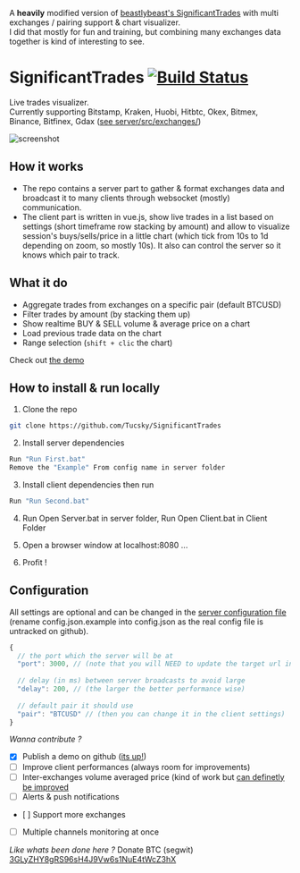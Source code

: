A **heavily** modified version of [beastlybeast's SignificantTrades](https://github.com/beastlybeast/SignificantTrades) with multi exchanges / pairing support & chart visualizer.<br/>
I did that mostly for fun and training, but combining many exchanges data together is kind of interesting to see. 

# SignificantTrades [![Build Status](https://travis-ci.org/Tucsky/SignificantTrades.svg?branch=master)](https://travis-ci.org/Tucsky/SignificantTrades)
Live trades visualizer.<br>
Currently supporting Bitstamp, Kraken, Huobi, Hitbtc, Okex, Bitmex, Binance, Bitfinex, Gdax ([see server/src/exchanges/](server/src/exchanges))

![screenshot](https://i.imgur.com/j3iP8ds.gif)

## How it works
- The repo contains a server part to gather & format exchanges data and broadcast it to many clients through websocket (mostly) communication.
- The client part is written in vue.js, show live trades in a list based on settings (short timeframe row stacking by amount) and allow to visualize session's buys/sells/price in a little chart (which tick from 10s to 1d depending on zoom, so mostly 10s). It also can control the server so it knows which pair to track.

## What it do
- Aggregate trades from exchanges on a specific pair (default BTCUSD)
- Filter trades by amount (by stacking them up)
- Show realtime BUY & SELL volume & average price on a chart
- Load previous trade data on the chart
- Range selection (`shift + clic` the chart)

Check out [the demo](https://tucsky.github.io/SignificantTrades/)

## How to install & run locally
1. Clone the repo

```bash
git clone https://github.com/Tucsky/SignificantTrades
```

2. Install server dependencies

```bash
Run "Run First.bat"
Remove the "Example" From config name in server folder
```

3. Install client dependencies then run

```bash
Run "Run Second.bat"
```

4. Run Open Server.bat in server folder, Run Open Client.bat in Client Folder

5. Open a browser window at localhost:8080
...

6. Profit !

## Configuration

All settings are optional and can be changed in the [server configuration file](server/config.json.example) (rename config.json.example into config.json as the real config file is untracked on github).

```js
{
  // the port which the server will be at 
  "port": 3000, // (note that you will NEED to update the target url in [client/src/services/socket.js](client/src/services/socket.js))
  
  // delay (in ms) between server broadcasts to avoid large
  "delay": 200, // (the larger the better performance wise)
  
  // default pair it should use 
  "pair": "BTCUSD" // (then you can change it in the client settings)
}
```

*Wanna contribute ?*<br>
- [x] Publish a demo on github ([its up!](https://tucsky.github.io/SignificantTrades/))
- [ ] Improve client performances (always room for improvements)
- [ ] Inter-exchanges volume averaged price (kind of work but [can definetly be improved](https://i.imgur.com/J5lBuWr.gif)
- [ ] Alerts & push notifications
- [ ] Support more exchanges
- [ ] Multiple channels monitoring at once

*Like whats been done here ?* Donate BTC (segwit)<br>
[3GLyZHY8gRS96sH4J9Vw6s1NuE4tWcZ3hX](bitcoin:3GLyZHY8gRS96sH4J9Vw6s1NuE4tWcZ3hX)
